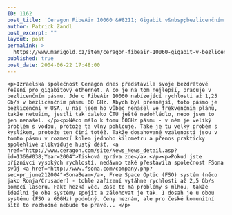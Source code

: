 ```yaml
---
ID: 1162
post_title: 'Ceragon FibeAir 10060 &#8211; Gigabit v&nbsp;bezlicenčním pásmu'
author: Patrick Zandl
post_excerpt: ""
layout: post
permalink: >
  https://www.marigold.cz/item/ceragon-fibeair-10060-gigabit-v-bezlicencnim-pasmu
published: true
post_date: 2004-06-22 17:48:00
---
```

	<p>Izraelská společnost Ceragon dnes představila svoje bezdrátové řešení pro gigabitový ethernet. A co je na tom nejlepší, pracuje v bezlicenčním pásmu. Jde o FibeAir 10060 nabízející rychlosti až 1,25 Gb/s v bezlicenčním pásmu 60 GHz. Abych byl přesnější, toto pásmo je bezlicenční v USA, u nás jsem ho vůbec nenašel ve frekvenčním plánu, takže netuším, jestli tak daleko ČTÚ ještě nedohlédlo, nebo jsem to jen nenašel. </p><p>Něco málo k tomu 60GHz pásmu - v něm je veliký problém s vodou, protože ta vlny pohlcuje. Také je tu velký probém s kyslíkem, protože ten činí totéž. Takže dosahované vzálenosti jsou v tomto pásmu v rozmezí kolem jednoho kilometru a přenos prakticky spolehlivě zlikviduje hustý déšť. <a href="http://www.ceragon.com/site/News_News_detail.asp?id=136&#038;Year=2004">Tisková zpráva zde</a>.</p><p>Pokud jste příznivci vysokých rychlostí, nedávno také přestavila společnost FSona svůj <a href="http://www.fsona.com/company.php?sec=pr_june212004">SonaBeam</a>, Free Space Optic (FSO) systém (něco jako Ronja/Crusader) - tohle zařízení vytáhne rychlosti až 2,5 Gb/s pomocí laseru. Fakt hezká věc. Zase to má problémy s mlhou, takže ideální je oba systémy spojit a zálohovat je tak. I dosah je u obou systému (FSO a 60GHz) podobný. Ceny neznám, ale pro české komunitní sítě to rozhodně nebude to pravé... </p>